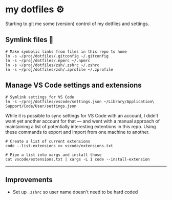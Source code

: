 # my dotfiles ⚙️

Starting to git me some (version) control of my dotfiles and settings.

## Symlink files 🏹

```shell
# Make symbolic links from files in this repo to home
ln -s ~/proj/dotfiles/.gitconfig ~/.gitconfig
ln -s ~/proj/dotfiles/.npmrc ~/.npmrc
ln -s ~/proj/dotfiles/zsh/.zshrc ~/.zshrc
ln -s ~/proj/dotfiles/zsh/.zprofile ~/.zprofile
```

## Manage VS Code settings and extensions

```shell
# Symlink settings for VS Code
ln -s ~/proj/dotfiles/vscode/settings.json ~/Library/Application\ Support/Code/User/settings.json
```

While it is possible to sync settings for VS Code with an account, I didn’t want yet another account for that — and went with a manual approach of maintaining a list of potentially interesting extentions in this repo. Using these commands to export and import from one machine to another.

```shell
# Create a list of current extensions
code --list-extensions >> vscode/extensions.txt
```

```shell
# Pipe a list into xargs and install those
cat vscode/extensions.txt | xargs -L 1 code --install-extension
```

---

## Improvements

- Set up `.zshrc` so user name doesn't need to be hard coded